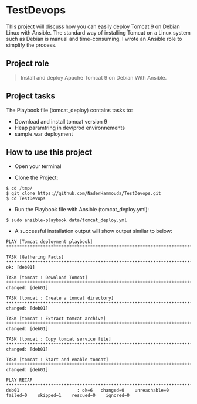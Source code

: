 ﻿# TestDevops
 
This project will discuss how you can easily deploy Tomcat 9 on Debian Linux with Ansible.
The standard way of installing Tomcat on a Linux system such as Debian is manual and time-consuming. I wrote an Ansible role to simplify the process.

## Project role

> Install and deploy Apache Tomcat 9 on Debian With Ansible.

## Project tasks

The Playbook file (tomcat_deploy) contains tasks to:

- Download and install tomcat version 9
- Heap paramtring in dev/prod environnements
- sample.war deployment

## How to use this project

- Open your terminal

- Clone the Project:

```
$ cd /tmp/
$ git clone https://github.com/NaderHammouda/TestDevops.git
$ cd TestDevops
```

- Run the Playbook file with Ansible (tomcat_deploy.yml):

```
$ sudo ansible-playbook data/tomcat_deploy.yml
```

- A successful installation output will show output similar to below:

```
PLAY [Tomcat deployment playbook] **********************************************************************************************************************

TASK [Gathering Facts] *********************************************************************************************************************************
ok: [deb01]

TASK [tomcat : Download Tomcat] ************************************************************************************************************************
changed: [deb01]

TASK [tomcat : Create a tomcat directory] **************************************************************************************************************
changed: [deb01]

TASK [tomcat : Extract tomcat archive] *****************************************************************************************************************
changed: [deb01]

TASK [tomcat : Copy tomcat service file] ***************************************************************************************************************
changed: [deb01]

TASK [tomcat : Start and enable tomcat] ****************************************************************************************************************
changed: [deb01]

PLAY RECAP *********************************************************************************************************************************************
deb01                      : ok=6   changed=0    unreachable=0    failed=0    skipped=1    rescued=0    ignored=0   
```
